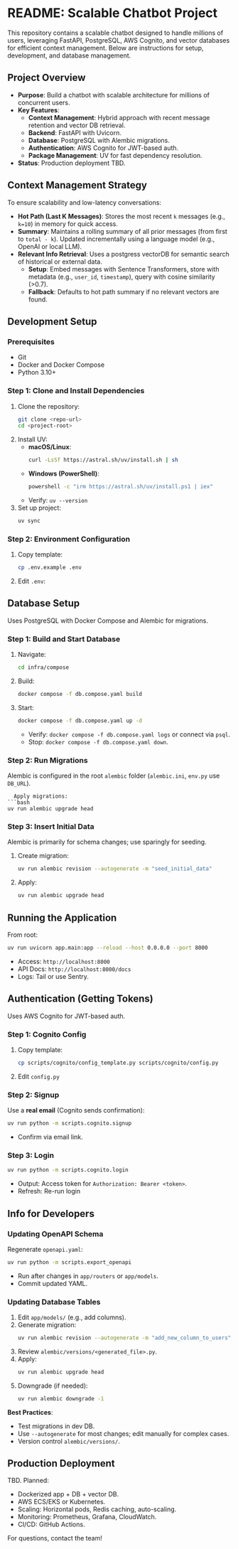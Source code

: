 # README: Scalable Chatbot Project

This repository contains a scalable chatbot designed to handle millions of users, leveraging FastAPI, PostgreSQL, AWS Cognito, and vector databases for efficient context management. Below are instructions for setup, development, and database management.

## Project Overview

- **Purpose**: Build a chatbot with scalable architecture for millions of concurrent users.
- **Key Features**:
  - **Context Management**: Hybrid approach with recent message retention and vector DB retrieval.
  - **Backend**: FastAPI with Uvicorn.
  - **Database**: PostgreSQL with Alembic migrations.
  - **Authentication**: AWS Cognito for JWT-based auth.
  - **Package Management**: UV for fast dependency resolution.
- **Status**: Production deployment TBD.

## Context Management Strategy

To ensure scalability and low-latency conversations:

- **Hot Path (Last K Messages)**: Stores the most recent `k` messages (e.g., `k=10`) in memory for quick access.
- **Summary**: Maintains a rolling summary of all prior messages (from first to `total - k`). Updated incrementally using a language model (e.g., OpenAI or local LLM).
- **Relevant Info Retrieval**: Uses a postgress vectorDB for semantic search of historical or external data.
  - **Setup**: Embed messages with Sentence Transformers, store with metadata (e.g., `user_id`, `timestamp`), query with cosine similarity (>0.7).
  - **Fallback**: Defaults to hot path summary if no relevant vectors are found.


## Development Setup

### Prerequisites
- Git
- Docker and Docker Compose
- Python 3.10+

### Step 1: Clone and Install Dependencies
1. Clone the repository:
   ```bash
   git clone <repo-url>
   cd <project-root>
   ```
2. Install UV:
   - **macOS/Linux**:
     ```bash
     curl -LsSf https://astral.sh/uv/install.sh | sh
     ```
   - **Windows (PowerShell)**:
     ```bash
     powershell -c "irm https://astral.sh/uv/install.ps1 | iex"
     ```
   - Verify: `uv --version`
3. Set up project:
   ```bash
   uv sync
   ```

### Step 2: Environment Configuration
1. Copy template:
   ```bash
   cp .env.example .env
   ```
2. Edit `.env`:


## Database Setup

Uses PostgreSQL with Docker Compose and Alembic for migrations.

### Step 1: Build and Start Database
1. Navigate:
   ```bash
   cd infra/compose
   ```
2. Build:
   ```bash
   docker compose -f db.compose.yaml build
   ```
3. Start:
   ```bash
   docker compose -f db.compose.yaml up -d
   ```
   - Verify: `docker compose -f db.compose.yaml logs` or connect via `psql`.
   - Stop: `docker compose -f db.compose.yaml down`.

### Step 2: Run Migrations
Alembic is configured in the root `alembic` folder (`alembic.ini`, `env.py` use `DB_URL`).
   ```
     Apply migrations:
   ```bash
   uv run alembic upgrade head
   ```

### Step 3: Insert Initial Data
Alembic is primarily for schema changes; use sparingly for seeding.
1. Create migration:
   ```bash
   uv run alembic revision --autogenerate -m "seed_initial_data"
   
2. Apply:
   ```bash
   uv run alembic upgrade head
   ```

## Running the Application

From root:
```bash
uv run uvicorn app.main:app --reload --host 0.0.0.0 --port 8000
```
- Access: `http://localhost:8000`
- API Docs: `http://localhost:8000/docs`
- Logs: Tail or use Sentry.

## Authentication (Getting Tokens)

Uses AWS Cognito for JWT-based auth.

### Step 1: Cognito Config
1. Copy template:
   ```bash
   cp scripts/cognito/config_template.py scripts/cognito/config.py
   ```
2. Edit `config.py`

### Step 2: Signup
Use a **real email** (Cognito sends confirmation):
```bash
uv run python -m scripts.cognito.signup
```
- Confirm via email link.

### Step 3: Login
```bash
uv run python -m scripts.cognito.login 
```
- Output: Access token for `Authorization: Bearer <token>`.
- Refresh: Re-run login

## Info for Developers

### Updating OpenAPI Schema
Regenerate `openapi.yaml`:
```bash
uv run python -m scripts.export_openapi
```
- Run after changes in `app/routers` or `app/models`.
- Commit updated YAML.

### Updating Database Tables
1. Edit `app/models/` (e.g., add columns).
2. Generate migration:
   ```bash
   uv run alembic revision --autogenerate -m "add_new_column_to_users"
   ```
3. Review `alembic/versions/<generated_file>.py`.
4. Apply:
   ```bash
   uv run alembic upgrade head
   ```
5. Downgrade (if needed):
   ```bash
   uv run alembic downgrade -1
   ```

**Best Practices**:
- Test migrations in dev DB.
- Use `--autogenerate` for most changes; edit manually for complex cases.
- Version control `alembic/versions/`.

## Production Deployment

TBD. Planned:
- Dockerized app + DB + vector DB.
- AWS ECS/EKS or Kubernetes.
- Scaling: Horizontal pods, Redis caching, auto-scaling.
- Monitoring: Prometheus, Grafana, CloudWatch.
- CI/CD: GitHub Actions.

For questions, contact the team!